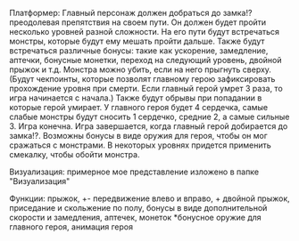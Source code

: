 Платформер:
Главный персонаж должен добраться до замка!? преодолевая препятствия на своем пути. Он должен будет пройти несколько уровней разной сложности. На его пути будут встречаться монстры, которые будут ему мешать пройти дальше.
 Также будут встречаться различные бонусы: такие как ускорение, замедление, аптечки, бонусные монетки, переход на следующий уровень, двойной прыжок и т.д. Монстра можно убить, если на него прыгнуть сверху. (Будут чекпоинты, которые позволят главному герою
зафиксировать прохождение уровня при смерти. Если главный герой умрет 3 раза, то игра начинается с начала.) Также будут обрывы при попадании в которые герой умирает. У главного героя будет 4 сердечка, самые слабые монстры будут сносить
1 сердечко, средние 2, а самые сильные 3. Игра конечна. Игра завершается, когда главный герой добирается до замка!?. Возможны бонусы в виде оружия для героя, чтобы он мог сражаться с монстрами. В некоторых уровнях придется применить 
смекалку, чтобы обойти монстра. 

Визуализация:
 примерное мое представление изложено в папке "Визуализация"




Функции: 
прыжок, +-
передвижение влево и вправо, +
двойной прыжок,
приседание и скольжение по полу,
бонусы в виде дополнительной скорости и замедления, аптечек, монеток
*бонусное оружие для главного героя,
анимация героя
